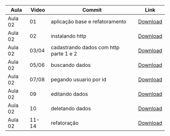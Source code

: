 Aula | Video | Commit | Link
------ | ------ | ------ | ------
Aula 02 | 01 | aplicação base e refatoramento | [Download](https://github.com/treinaweb/treinaweb-flutter-consumindo-api-com-http/archive/08b6591fdb1f46214fa871aab8d1eda7789a332b.zip)
Aula 02 | 02 | instalando http | [Download](https://github.com/treinaweb/treinaweb-flutter-consumindo-api-com-http/archive/a010f1059ebfd546a5182841be7a6f7ca8c92664.zip)
Aula 02 | 03/04 | cadastrando dados com http parte 1 e 2 | [Download](https://github.com/treinaweb/treinaweb-flutter-consumindo-api-com-http/archive/0d7cfa08b7ba420c941baa26f9cbbd6c8150183c.zip)
Aula 02 | 05/06 | buscando dados | [Download](https://github.com/treinaweb/treinaweb-flutter-consumindo-api-com-http/archive/8c818b485648734c1e5428fdf321e642d8d0adda.zip)
Aula 02 | 07/08 | pegando usuario por id | [Download](https://github.com/treinaweb/treinaweb-flutter-consumindo-api-com-http/archive/0b317d6f29036ff90e64cca763d5740f6a7ff5be.zip)
Aula 02 | 09 | editando dados | [Download](https://github.com/treinaweb/treinaweb-flutter-consumindo-api-com-http/archive/93ea9a0154c8bdcf64cc030335fdc4323c6f80a3.zip)
Aula 02 | 10 | deletando dados | [Download](https://github.com/treinaweb/treinaweb-flutter-consumindo-api-com-http/archive/002ed05b07100ff86f24fe991765e2bdd24b88dc.zip)
Aula 02 | 11-14| refatoração | [Download](https://github.com/treinaweb/treinaweb-flutter-consumindo-api-com-http/archive/5d353b84cfadc157a47a5b0da8ec64928f2e1759.zip)
